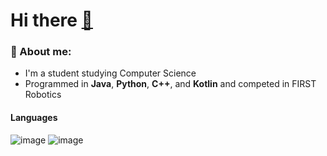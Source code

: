 # Hi there [👋](https://github.com/TheDudeThatCode/TheDudeThatCode/blob/master/Assets/Hi.gif)

<!--
**Blue-Berri/Blue-Berri** is a ✨ _special_ ✨ repository because its `README.md` (this file) appears on your GitHub profile.

Here are some ideas to get you started:

- 🔭 I’m currently working on ...
- 🌱 I’m currently learning ...
- 👯 I’m looking to collaborate on ...
- 🤔 I’m looking for help with ...
- 💬 Ask me about ...
- 📫 How to reach me: ...
- 😄 Pronouns: ...
- ⚡ Fun fact: ...
-->

### 📸 About me:
- I'm a student studying Computer Science
- Programmed in **Java**, **Python**, **C++**, and **Kotlin** and competed in FIRST Robotics

#### Languages
![image](https://github.com/Blue-Berri/Blue-Berri/assets/59590426/bfad2bd4-3a6c-4fd1-a3a8-ddb63b5fb284) ![image](https://github.com/Blue-Berri/Blue-Berri/assets/59590426/d23f1291-ffab-42e8-8374-1cdd5ba1d2d8)

